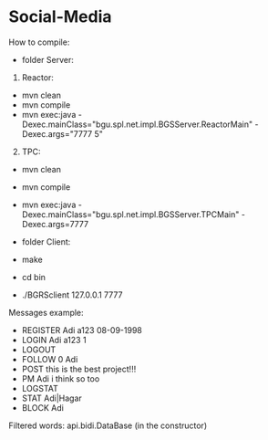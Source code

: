 # Social-Media

How to compile:
- folder Server:
1) Reactor:
- mvn clean
- mvn compile
- mvn exec:java -Dexec.mainClass="bgu.spl.net.impl.BGSServer.ReactorMain" -Dexec.args="7777 5"

2) TPC:
- mvn clean
- mvn compile
- mvn exec:java -Dexec.mainClass="bgu.spl.net.impl.BGSServer.TPCMain" -Dexec.args=7777

- folder Client:
- make
- cd bin
- ./BGRSclient 127.0.0.1 7777



Messages example:
- REGISTER Adi a123 08-09-1998
- LOGIN Adi a123 1
- LOGOUT
- FOLLOW 0 Adi
- POST this is the best project!!!
- PM Adi i think so too
- LOGSTAT
- STAT Adi|Hagar
- BLOCK Adi



Filtered words: api.bidi.DataBase (in the constructor)
